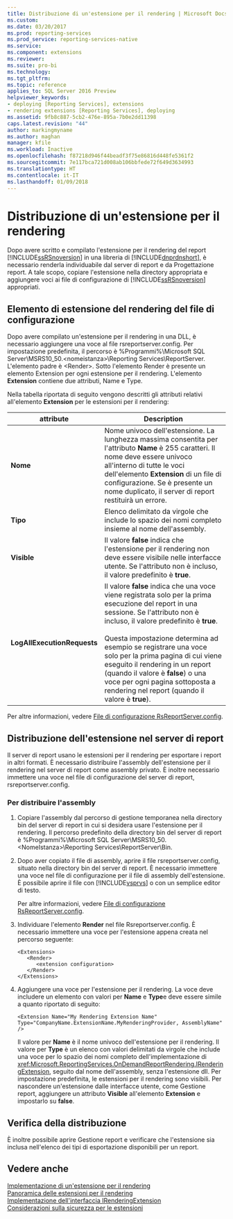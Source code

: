 ```yaml
---
title: Distribuzione di un'estensione per il rendering | Microsoft Docs
ms.custom: 
ms.date: 03/20/2017
ms.prod: reporting-services
ms.prod_service: reporting-services-native
ms.service: 
ms.component: extensions
ms.reviewer: 
ms.suite: pro-bi
ms.technology: 
ms.tgt_pltfrm: 
ms.topic: reference
applies_to: SQL Server 2016 Preview
helpviewer_keywords:
- deploying [Reporting Services], extensions
- rendering extensions [Reporting Services], deploying
ms.assetid: 9fb8c887-5cb2-476e-895a-7b0e2dd11398
caps.latest.revision: "44"
author: markingmyname
ms.author: maghan
manager: kfile
ms.workload: Inactive
ms.openlocfilehash: f87218d946f44beadf3f75e86816d448fe5361f2
ms.sourcegitcommit: 7e117bca721d008ab106bbfede72f649d3634993
ms.translationtype: HT
ms.contentlocale: it-IT
ms.lasthandoff: 01/09/2018
---
```

# <a name="deploying-a-rendering-extension"></a>Distribuzione di un'estensione per il rendering
  Dopo avere scritto e compilato l'estensione per il rendering del report [!INCLUDE[ssRSnoversion](../../../includes/ssrsnoversion-md.md)] in una libreria di [!INCLUDE[dnprdnshort](../../../includes/dnprdnshort-md.md)], è necessario renderla individuabile dal server di report e da Progettazione report. A tale scopo, copiare l'estensione nella directory appropriata e aggiungere voci ai file di configurazione di [!INCLUDE[ssRSnoversion](../../../includes/ssrsnoversion-md.md)] appropriati.  
  
## <a name="configuration-file-rendering-extension-element"></a>Elemento di estensione del rendering del file di configurazione  
 Dopo avere compilato un'estensione per il rendering in una DLL, è necessario aggiungere una voce al file rsreportserver.config. Per impostazione predefinita, il percorso è %Programmi%\Microsoft SQL Server\MSRS10_50.\<nomeistanza>\Reporting Services\ReportServer. L'elemento padre è \<Render>. Sotto l'elemento Render è presente un elemento Extension per ogni estensione per il rendering. L'elemento **Extension** contiene due attributi, Name e Type.  
  
 Nella tabella riportata di seguito vengono descritti gli attributi relativi all'elemento **Extension** per le estensioni per il rendering:  
  
|attribute|Description|  
|---------------|-----------------|  
|**Nome**|Nome univoco dell'estensione. La lunghezza massima consentita per l'attributo **Name** è 255 caratteri. Il nome deve essere univoco all'interno di tutte le voci dell'elemento **Extension** di un file di configurazione. Se è presente un nome duplicato, il server di report restituirà un errore.|  
|**Tipo**|Elenco delimitato da virgole che include lo spazio dei nomi completo insieme al nome dell'assembly.|  
|**Visible**|Il valore **false** indica che l'estensione per il rendering non deve essere visibile nelle interfacce utente. Se l'attributo non è incluso, il valore predefinito è **true**.|  
|**LogAllExecutionRequests**|Il valore **false** indica che una voce viene registrata solo per la prima esecuzione del report in una sessione. Se l'attributo non è incluso, il valore predefinito è **true**.<br /><br /> Questa impostazione determina ad esempio se registrare una voce solo per la prima pagina di cui viene eseguito il rendering in un report (quando il valore è **false**) o una voce per ogni pagina sottoposta a rendering nel report (quando il valore è **true**).|  
  
 Per altre informazioni, vedere [File di configurazione RsReportServer.config](../../../reporting-services/report-server/rsreportserver-config-configuration-file.md).  
  
## <a name="deploying-the-extension-to-the-report-server"></a>Distribuzione dell'estensione nel server di report  
 Il server di report usano le estensioni per il rendering per esportare i report in altri formati. È necessario distribuire l'assembly dell'estensione per il rendering nel server di report come assembly privato. È inoltre necessario immettere una voce nel file di configurazione del server di report, rsreportserver.config.  
  
### <a name="to-deploy-the-assembly"></a>Per distribuire l'assembly  
  
1.  Copiare l'assembly dal percorso di gestione temporanea nella directory bin del server di report in cui si desidera usare l'estensione per il rendering. Il percorso predefinito della directory bin del server di report è %Programmi%\Microsoft SQL Server\MSRS10_50.\<NomeIstanza>\Reporting Services\ReportServer\Bin.  
  
2.  Dopo aver copiato il file di assembly, aprire il file rsreportserver.config, situato nella directory bin del server di report. È necessario immettere una voce nel file di configurazione per il file di assembly dell'estensione. È possibile aprire il file con [!INCLUDE[vsprvs](../../../includes/vsprvs-md.md)] o con un semplice editor di testo.  
  
     Per altre informazioni, vedere [File di configurazione RsReportServer.config](../../../reporting-services/report-server/rsreportserver-config-configuration-file.md).  
  
3.  Individuare l'elemento **Render** nel file Rsreportserver.config. È necessario immettere una voce per l'estensione appena creata nel percorso seguente:  
  
    ```  
    <Extensions>  
       <Render>  
          <extension configuration>  
       </Render>  
    </Extensions>  
    ```  
  
4.  Aggiungere una voce per l'estensione per il rendering. La voce deve includere un elemento con valori per **Name** e **Type**e deve essere simile a quanto riportato di seguito:  
  
    ```  
    <Extension Name="My Rendering Extension Name" Type="CompanyName.ExtensionName.MyRenderingProvider, AssemblyName" />  
    ```  
  
     Il valore per **Name** è il nome univoco dell'estensione per il rendering. Il valore per **Type** è un elenco con valori delimitati da virgole che include una voce per lo spazio dei nomi completo dell'implementazione di <xref:Microsoft.ReportingServices.OnDemandReportRendering.IRenderingExtension>, seguito dal nome dell'assembly, senza l'estensione dll. Per impostazione predefinita, le estensioni per il rendering sono visibili. Per nascondere un'estensione dalle interfacce utente, come Gestione report, aggiungere un attributo **Visible** all'elemento **Extension** e impostarlo su **false**.  
  
## <a name="verifying-the-deployment"></a>Verifica della distribuzione  
 È inoltre possibile aprire Gestione report e verificare che l'estensione sia inclusa nell'elenco dei tipi di esportazione disponibili per un report.  
  
## <a name="see-also"></a>Vedere anche  
 [Implementazione di un'estensione per il rendering](../../../reporting-services/extensions/rendering-extension/implementing-a-rendering-extension.md)   
 [Panoramica delle estensioni per il rendering](../../../reporting-services/extensions/rendering-extension/rendering-extensions-overview.md)   
 [Implementazione dell'interfaccia IRenderingExtension](../../../reporting-services/extensions/rendering-extension/implementing-the-irenderingextension-interface.md)   
 [Considerazioni sulla sicurezza per le estensioni](../../../reporting-services/extensions/security-considerations-for-extensions.md)  
  
  

